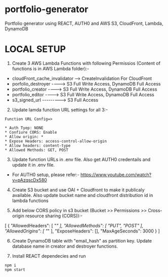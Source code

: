 # portfolio-generator
Portfolio generator using REACT, AUTH0 and AWS S3, CloudFront, Lambda, DynamoDB


# LOCAL SETUP



1. Create 3 AWS Lambda Functions with following Permissios (Content of functions is in AWS Lambda folder):- 

* cloudFront_cache_invalidator --> CreateInvalidation For CloudFront
* porfolio_destroyer ----> S3 Full Write Access, DynamoDB Full Access
* portfolio_creator  ----> S3 Full Write Access, DynamoDB Full Access
* portfolio_editor  ----> S3 Full Write Access, DynamoDB Full Access
* s3_signed_url ---------> S3 Full Access

2. Update lamda function URL settings for all 3:-
```
Function URL Config=>

* Auth Tyep: NONE
* Confiure CORS: Enable
* Allow origin: *
* Expose Headers: access-control-allow-origin
* Allow headers: content-type
* Allowed Methods: GET, POST
```
3. Update function URLs in .env file. Also get AUTH0 credentails and update it in .env file.

- For AUTH0 setup, please refer:- https://www.youtube.com/watch?v=pAzqscDx580

4. Create S3 bucket and use OAI + Cloudfront to make it publicaly available. Also update bucket name and cloudfront distribution id in lambda functions

5. Add below CORS policy in s3 bucket (Bucket >> Permissions >> Cross-origin resource sharing (CORS)):-

[
    {
        "AllowedHeaders": [
            "*"
        ],
        "AllowedMethods": [
            "PUT",
            "POST"
        ],
        "AllowedOrigins": [
            "*"
        ],
        "ExposeHeaders": [],
        "MaxAgeSeconds": 3000
    }
]

6. Create DynamoDB table with "email_hash" as partition key. Update database name in creator and destroyer functions.

7. Install REACT dependecies and run

``` 
npm i
npm start 
```



